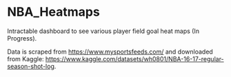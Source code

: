 # NBA_Heatmaps
Intractable dashboard to see various player field goal heat maps (In Progress).

Data is scraped from https://www.mysportsfeeds.com/ and downloaded from Kaggle: https://www.kaggle.com/datasets/wh0801/NBA-16-17-regular-season-shot-log. 
